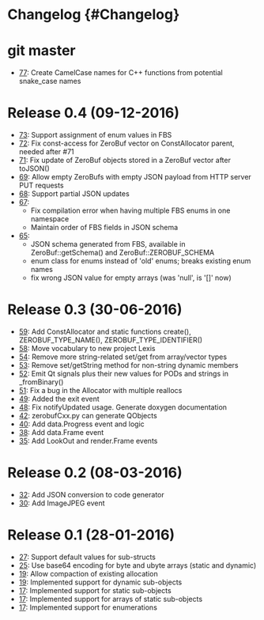 # Changelog {#Changelog}

# git master

* [77](https://github.com/HBPVIS/ZeroBuf/pull/77):
  Create CamelCase names for C++ functions from potential snake_case names

# Release 0.4 (09-12-2016)

* [73](https://github.com/HBPVIS/ZeroBuf/pull/73):
  Support assignment of enum values in FBS
* [72](https://github.com/HBPVIS/ZeroBuf/pull/72):
  Fix const-access for ZeroBuf vector on ConstAllocator parent, needed after #71
* [71](https://github.com/HBPVIS/ZeroBuf/pull/71):
  Fix update of ZeroBuf objects stored in a ZeroBuf vector after toJSON()
* [69](https://github.com/HBPVIS/ZeroBuf/pull/69):
  Allow empty ZeroBufs with empty JSON payload from HTTP server PUT requests
* [68](https://github.com/HBPVIS/ZeroBuf/pull/68):
  Support partial JSON updates
* [67](https://github.com/HBPVIS/ZeroBuf/pull/67):
  * Fix compilation error when having multiple FBS enums in one namespace
  * Maintain order of FBS fields in JSON schema
* [65](https://github.com/HBPVIS/ZeroBuf/pull/65):
  * JSON schema generated from FBS, available in ZeroBuf::getSchema() and
    ZeroBuf::ZEROBUF_SCHEMA
  * enum class for enums instead of 'old' enums; breaks existing enum names
  * fix wrong JSON value for empty arrays (was 'null', is '[]' now)

# Release 0.3 (30-06-2016)

* [59](https://github.com/HBPVIS/ZeroBuf/pull/59):
  Add ConstAllocator and static functions create(), ZEROBUF_TYPE_NAME(),
  ZEROBUF_TYPE_IDENTIFIER()
* [58](https://github.com/HBPVIS/ZeroBuf/pull/58):
  Move vocabulary to new project Lexis
* [54](https://github.com/HBPVIS/ZeroBuf/pull/54):
  Remove more string-related set/get from array/vector types
* [53](https://github.com/HBPVIS/ZeroBuf/pull/53):
  Remove set/getString method for non-string dynamic members
* [52](https://github.com/HBPVIS/ZeroBuf/pull/52):
  Emit Qt signals plus their new values for PODs and strings in _fromBinary()
* [51](https://github.com/HBPVIS/ZeroBuf/pull/51):
  Fix a bug in the Allocator with multiple reallocs
* [49](https://github.com/HBPVIS/ZeroBuf/pull/49):
  Added the exit event
* [48](https://github.com/HBPVIS/ZeroBuf/pull/48):
  Fix notifyUpdated usage. Generate doxygen documentation
* [42](https://github.com/HBPVIS/ZeroBuf/pull/42):
  zerobufCxx.py can generate QObjects
* [40](https://github.com/HBPVIS/ZeroBuf/pull/40):
  Add data.Progress event and logic
* [38](https://github.com/HBPVIS/ZeroBuf/pull/38):
  Add data.Frame event
* [35](https://github.com/HBPVIS/ZeroBuf/pull/35):
  Add LookOut and render.Frame events

# Release 0.2 (08-03-2016)

* [32](https://github.com/HBPVIS/ZeroBuf/pull/32):
  Add JSON conversion to code generator
* [30](https://github.com/HBPVIS/ZeroBuf/pull/30):
  Add ImageJPEG event

# Release 0.1 (28-01-2016)

* [27](https://github.com/HBPVIS/ZeroBuf/pull/27):
  Support default values for sub-structs
* [25](https://github.com/HBPVIS/ZeroBuf/pull/25):
  Use base64 encoding for byte and ubyte arrays (static and dynamic)
* [19](https://github.com/HBPVIS/ZeroBuf/pull/19):
  Allow compaction of existing allocation
* [19](https://github.com/HBPVIS/ZeroBuf/pull/19):
  Implemented support for dynamic sub-objects
* [17](https://github.com/HBPVIS/ZeroBuf/pull/17):
  Implemented support for static sub-objects
* [17](https://github.com/HBPVIS/ZeroBuf/pull/17):
  Implemented support for arrays of static sub-objects
* [17](https://github.com/HBPVIS/ZeroBuf/pull/17):
  Implemented support for enumerations
